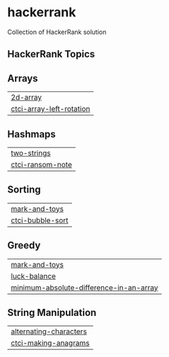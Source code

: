 # hackerrank

Collection of HackerRank solution

## HackerRank Topics

## Arrays

|                                                                                                         |
|---------------------------------------------------------------------------------------------------------|
| [2d-array](https://github.com/ymanshur/hackerrank/tree/master/2d-array)                                 |
| [ctci-array-left-rotation](https://github.com/ymanshur/hackerrank/tree/master/ctci-array-left-rotation) |

## Hashmaps

|                                                                                         |
|-----------------------------------------------------------------------------------------|
| [two-strings](https://github.com/ymanshur/hackerrank/tree/master/two-strings)           |
| [ctci-ransom-note](https://github.com/ymanshur/hackerrank/tree/master/ctci-ransom-note) |

## Sorting

|                                                                                         |
|-----------------------------------------------------------------------------------------|
| [mark-and-toys](https://github.com/ymanshur/hackerrank/tree/master/mark-and-toys)       |
| [ctci-bubble-sort](https://github.com/ymanshur/hackerrank/tree/master/ctci-bubble-sort) |

## Greedy

|                                                                                                                                       |
|---------------------------------------------------------------------------------------------------------------------------------------|
| [mark-and-toys](https://github.com/ymanshur/hackerrank/tree/master/mark-and-toys)                                                     |
| [luck-balance](https://github.com/ymanshur/hackerrank/tree/master/luck-balance)                                                       |
| [minimum-absolute-difference-in-an-array](https://github.com/ymanshur/hackerrank/tree/master/minimum-absolute-difference-in-an-array) |

## String Manipulation

|                                                                                                     |
|-----------------------------------------------------------------------------------------------------|
| [alternating-characters](https://github.com/ymanshur/hackerrank/tree/master/alternating-characters) |
| [ctci-making-anagrams](https://github.com/ymanshur/hackerrank/tree/master/ctci-making-anagrams)     |
